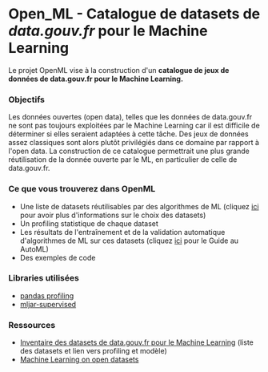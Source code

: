 # Open_ML - Catalogue de datasets de *data.gouv.fr* pour le Machine Learning

Le projet OpenML vise à la construction d'un **catalogue de jeux de données de data.gouv.fr pour le Machine Learning.**

### Objectifs

 Les données ouvertes (open data), telles que les données de data.gouv.fr ne sont pas toujours exploitées par le Machine Learning car il est difficile de déterminer si elles seraient adaptées à cette tâche. Des jeux de données assez classiques sont alors plutôt privilégiés dans ce domaine par rapport à l'open data. La construction de ce catalogue permettrait une plus grande réutilisation de la donnée ouverte par le ML, en particulier de celle de data.gouv.fr.
 
 
 ### Ce que vous trouverez dans OpenML
 
 - Une liste de datasets réutilisables par des algorithmes de ML (cliquez [ici](https://github.com/etalab-ia/open_ML/blob/main/docs/explain_automodels/Choix%20des%20jeux%20de%20donn%C3%A9es%20pour%20le%20Machine%20Learning.md) pour avoir plus d'informations sur le choix des datasets)
 - Un profiling statistique de chaque dataset
 - Les résultats de l'entraînement et de la validation automatique d'algorithmes de ML sur ces datasets (cliquez [ici](https://github.com/etalab-ia/open_ML/blob/main/docs/explain_automodels/Guide%20au%20AutoML%20Leaderboard%20report.md) pour le Guide au AutoML)
 - Des exemples de code
 
 
 
 ### Libraries utilisées
 
 - [pandas profiling](https://pandas-profiling.github.io/pandas-profiling/docs/master/rtd/)
 - [mljar-supervised](https://supervised.mljar.com/)
 
 ### Ressources
 - [Inventaire des datasets de data.gouv.fr pour le Machine Learning](https://pad.incubateur.net/vUkeOagxSCWVMpaW9pz_nQ#) (liste des datasets et lien vers profiling et modèle)
 - [Machine Learning on open datasets](https://drive.google.com/file/d/1CvEA7XWx4VJxukM9eh_c2FnHyOK7bM3U/view?usp=sharing)

